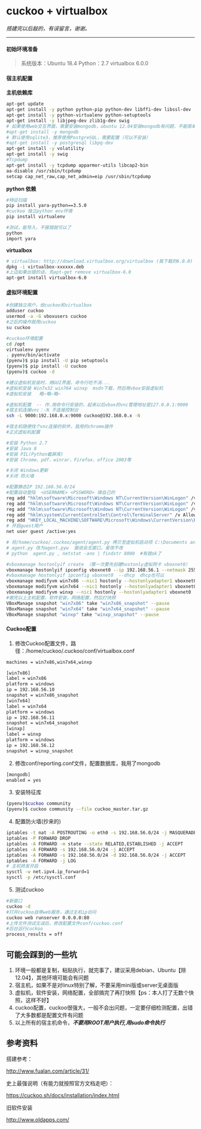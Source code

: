 # cuckoo + virtualbox

*搭建完以后敲的，有误留言，谢谢。*

------

#### 初始环境准备

> 系统版本：Ubuntu 18.4  Python：2.7  virtualbox 6.0.0

#### 宿主机配置

 **主机依赖库**
 ``` bash
 apt-get update
 apt-get install -y python python-pip python-dev libffi-dev libssl-dev
 apt-get install -y python-virtualenv python-setuptools
 apt-get install -y libjpeg-dev zlib1g-dev swig
 # 如果使用web交互界面，需要安装mongodb，ubuntu 12.04安装mongodb有问题，不能简单安装，需要参考官网文档进行安装 （可以不安装）
 #apt-get install -y mongodb
 # 默认使用sqlite3，推荐使用PostgreSQL，需要配置（可以不安装）
 #apt-get install -y postgresql libpq-dev
 apt-get install -y volatility
 apt-get install -y swig
 #Tcpdump
 apt-get install -y tcpdump apparmor-utils libcap2-bin
 aa-disable /usr/sbin/tcpdump
 setcap cap_net_raw,cap_net_admin=eip /usr/sbin/tcpdump
 ```

  **python 依赖**

 ```bash
 #特征扫描
 pip install yara-python==3.5.0
 #cuckoo 独立python env环境
 pip install virtualenv
 
 #测试，能导入，不报错就可以了
 python
 import yara
 ```

 **virtualbox**

 ```bash
 # virtualbox: http://download.virtualbox.org/virtualbox (我下载的6.0.0)
 dpkg -i virtualbox-xxxxxx.deb
 #上边如果出错的话，先apt-get remove virtualbox-6.0
 apt-get install virtualbox-6.0
 ```

#### 虚拟环境配置

```bash
#创建独立用户，给cuckoo和virtualbox
adduser cuckoo
usermod -a -G vboxusers cuckoo
#之后的操作就用cuckoo
su cuckoo
```

```bash
#cuckoo环境配置
cd /opt
virtualenv pyenv
. pyenv/bin/activate
(pyenv)$ pip install -U pip setuptools
(pyenv)$ pip install -U cuckoo
(pyenv)$ cuckoo -d
```

```bash
#建议虚拟机安装时，用GUI界面，命令行吃不消...
#虚拟机安装 Win7x32 win764 winxp  msdn下载，然后用vbox安装虚拟机
#虚拟机安装   略~略~略~

#虚拟机配置  -- 作.用命令行安装的，起来以后vbox的vnc管理地址是127.0.0.1:9000
#宿主机连接vnc：-N 不连接控制台  
ssh -L 9000:192.168.0.x:9000 cuckoo@192.168.0.x -N

#宿主机随便找个vnc连接的软件，我用的chrome插件
#正式虚拟机配置

#安装 Python 2.7
#安装 Java 8
#安装 PIL(Python截屏库)
#安装 Chrome、pdf、winrar、Firefox、office 2003等

#关闭 Windows更新
#关闭 防火墙

#配置静态IP 192.168.56.0/24 
#配置自动登陆  <USERNAME> <PSSWORD> 填自己的
reg add "hklm\software\Microsoft\Windows NT\CurrentVersion\WinLogon" /v DefaultUserName /d <USERNAME> /t REG_SZ /f
reg add "hklm\software\Microsoft\Windows NT\CurrentVersion\WinLogon" /v DefaultPassword /d <PASSWORD> /t REG_SZ /f
reg add "hklm\software\Microsoft\Windows NT\CurrentVersion\WinLogon" /v AutoAdminLogon /d 1 /t REG_SZ /f
reg add "hklm\system\CurrentControlSet\Control\TerminalServer" /v AllowRemoteRPC /d 0x01 /t REG_DWORD /f
reg add "HKEY_LOCAL_MACHINE\SOFTWARE\Microsoft\Windows\CurrentVersion\Policies\System" /v LocalAccountTokenFilterPolicy /d 0x01 /t REG_DWORD /f
# 开启guest用户
net user guest /active:yes

# 将/home/cuckoo/.cuckoo/agent/agent.py 拷贝至虚拟机启动项 C:\Documents and Settings\All Users\「开始」菜单\程序\启动\agent.pyw
# agent.py 改为agent.pyw  据说会无窗口，爱改不改
# python  agent.py , netstat -ano | findstr 8000  #有就ok了

#vboxmanage hostonlyif create （第一次要先创建hostonly虚拟网卡 vboxnet0）
vboxmanage hostonlyif ipconfig vboxnet0 --ip 192.168.56.1 --netmask 255.255.255.0 
#vboxmanage hostonlyif ipconfig vboxnet0  --dhcp  dhcp也可以
vboxmanage modifyvm win7x86 --nic1 hostonly --hostonlyadapter1 vboxnet0
vboxmanage modifyvm win7x64 --nic1 hostonly --hostonlyadapter1 vboxnet0
vboxmanage modifyvm winxp --nic1 hostonly --hostonlyadapter1 vboxnet0
#做完以上主机配置，软件安装，网络配置，然后打快照
VBoxManage snapshot "win7x86" take "win7x86_snapshot" --pause
VBoxManage snapshot "win7x64" take "win7x64_snapshot" --pause
VBoxManage snapshot "winxp" take "winxp_snapshot" --pause

```

#### Cuckoo配置

1. 修改Cuckoo配置文件，路径：/home/cuckoo/.cuckoo/conf/virtualbox.conf

```bash
machines = win7x86,win7x64,winxp

[win7x86]
label = win7x86
platform = windows
ip = 192.168.56.10
snapshot = win7x86_snapshot
[win7x64]
label = win7x64
platform = windows
ip = 192.168.56.11
snapshot = win7x64_snapshot
[winxp]
label = winxp
platform = windows
ip = 192.168.56.12
snapshot = winxp_snapshot
```
2. 修改conf/reporting.conf文件，配置数据库，我用了mongodb

```bash
[mongodb]
enabled = yes
```
3. 安装特征库

```bash
(pyenv)$cuckoo community
(pyenv)$ cuckoo community --file cuckoo_master.tar.gz
```
4. 配置防火墙(抄来的)

```bash
iptables -t nat -A POSTROUTING -o eth0 -s 192.168.56.0/24 -j MASQUERADE
iptables -P FORWARD DROP
iptables -A FORWARD -m state --state RELATED,ESTABLISHED -j ACCEPT
iptables -A FORWARD -s 192.168.56.0/24 -j ACCEPT
iptables -A FORWARD -s 192.168.56.0/24 -d 192.168.56.0/24 -j ACCEPT
iptables -A FORWARD -j LOG 
# 主机转发开启
sysctl -w net.ipv4.ip_forward=1
sysctl -p /etc/sysctl.conf
```
5. 测试cuckoo

```bash
#新窗口
cuckoo -d
#打开cuckoo自带web服务，通过主机ip访问
cuckoo web runserver 0.0.0.0:80
#上传文件测试无误后，修改配置文件conf/cuckoo.conf 
#后台运行cuckoo
process_results = off

```

## 可能会踩到的一些坑

1. 环境一般都是复制，粘贴执行，就完事了，建议采用debian、Ubuntu【除12.04】，其他环境可能会有问题
2. 宿主机，如果不是对linux特别了解，不要采用mini版或server无桌面版
3. 虚拟机，软件安装，网络配置，全部搞完了再打快照【ps：本人打了无数个快照，这样不好】
4. cuckoo配置，cuckoo很强大，一般不会出问题，一定要仔细检测配置，出错了大多数都是配置文件有问题
5. 以上所有的宿主机命令，***不要用ROOT用户执行,用sudo命令执行***

## 参考资料

搭建参考：

http://www.fualan.com/article/31/

史上最强说明（有能力就按照官方文档走吧）：

<https://cuckoo.sh/docs/installation/index.html>

旧软件安装

<http://www.oldapps.com/> 

#### 
